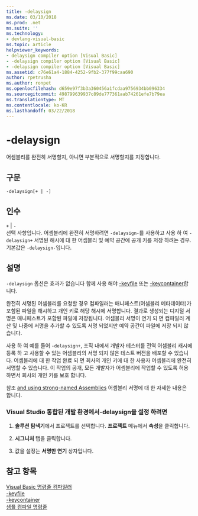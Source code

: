 ```yaml
---
title: -delaysign
ms.date: 03/10/2018
ms.prod: .net
ms.suite: ''
ms.technology:
- devlang-visual-basic
ms.topic: article
helpviewer_keywords:
- delaysign compiler option [Visual Basic]
- -delaysign compiler option [Visual Basic]
- -delaysign compiler option [Visual Basic]
ms.assetid: c76e61a4-1884-4252-9fb2-377f99caa690
author: rpetrusha
ms.author: ronpet
ms.openlocfilehash: d659e97f3b3a360456a1fcdaa9756934bb096334
ms.sourcegitcommit: 498799639937c89de777361aab74261efe7b79ea
ms.translationtype: MT
ms.contentlocale: ko-KR
ms.lasthandoff: 03/22/2018
---
```

# <a name="-delaysign"></a>-delaysign
어셈블리를 완전히 서명할지, 아니면 부분적으로 서명할지를 지정합니다.  
  
## <a name="syntax"></a>구문  
  
```  
-delaysign[+ | -]  
```  
  
## <a name="arguments"></a>인수  
 `+` &#124; `-`  
 선택 사항입니다. 어셈블리에 완전히 서명하려면 `-delaysign-`를 사용하고 사용 하 여 `-delaysign+` 서명된 해시에 대 한 어셈블리 및 예약 공간에 공개 키를 저장 하려는 경우. 기본값은 `-delaysign-`입니다.  
  
## <a name="remarks"></a>설명  
 `-delaysign` 옵션은 효과가 없습니다 함께 사용 해야 [-keyfile](../../../visual-basic/reference/command-line-compiler/keyfile.md) 또는 [-keycontainer](../../../visual-basic/reference/command-line-compiler/keycontainer.md)합니다.  
  
 완전히 서명된 어셈블리를 요청할 경우 컴파일러는 매니페스트(어셈블리 메타데이터)가 포함된 파일을 해시하고 개인 키로 해당 해시에 서명합니다. 결과로 생성되는 디지털 서명은 매니페스트가 포함된 파일에 저장됩니다. 어셈블리 서명이 연기 되 면 컴파일러 계산 및 나중에 서명을 추가할 수 있도록 서명 되었지만 예약 공간이 파일에 저장 되지 않습니다.  
  
 사용 하 여 예를 들어 `-delaysign+`, 조직 내에서 개발자 테스터를 전역 어셈블리 캐시에 등록 하 고 사용할 수 있는 어셈블리의 서명 되지 않은 테스트 버전을 배포할 수 있습니다. 어셈블리에 대 한 작업 완료 되 면 회사의 개인 키에 대 한 사용자 어셈블리에 완전히 서명할 수 있습니다. 이 작업의 공개, 모든 개발자가 어셈블리에 작업할 수 있도록 허용 하면서 회사의 개인 키를 보호 합니다.  
  
 참조 [and using strong-named Assemblies](../../../framework/app-domains/create-and-use-strong-named-assemblies.md) 어셈블리 서명에 대 한 자세한 내용은 합니다.  
  
### <a name="to-set--delaysign-in-the-visual-studio-integrated-development-environment"></a>Visual Studio 통합된 개발 환경에서-delaysign을 설정 하려면  
  
1.  **솔루션 탐색기**에서 프로젝트를 선택합니다. **프로젝트** 메뉴에서 **속성**을 클릭합니다.   
  
2.  **시그니처** 탭을 클릭합니다.  
  
3.  값을 설정는 **서명만 연기** 상자입니다.  
  
## <a name="see-also"></a>참고 항목  
 [Visual Basic 명령줄 컴파일러](../../../visual-basic/reference/command-line-compiler/index.md)  
 [-keyfile](../../../visual-basic/reference/command-line-compiler/keyfile.md)  
 [-keycontainer](../../../visual-basic/reference/command-line-compiler/keycontainer.md)  
 [샘플 컴파일 명령줄](../../../visual-basic/reference/command-line-compiler/sample-compilation-command-lines.md)
